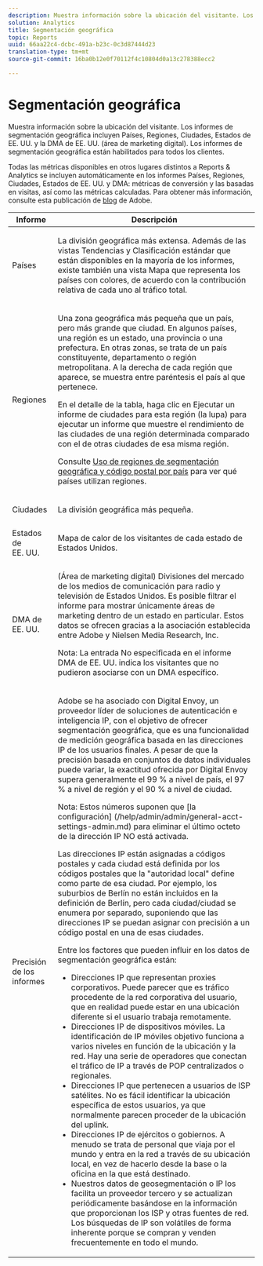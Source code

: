 ```yaml
---
description: Muestra información sobre la ubicación del visitante. Los informes de segmentación geográfica incluyen Países, Regiones, Ciudades, Estados de EE. UU. y la DMA de EE. UU. (área de marketing digital). Los informes de segmentación geográfica están habilitados para todos los clientes.
solution: Analytics
title: Segmentación geográfica
topic: Reports
uuid: 66aa22c4-dcbc-491a-b23c-0c3d87444d23
translation-type: tm+mt
source-git-commit: 16ba0b12e0f70112f4c10804d0a13c278388ecc2

---
```



# Segmentación geográfica

Muestra información sobre la ubicación del visitante. Los informes de segmentación geográfica incluyen Países, Regiones, Ciudades, Estados de EE. UU. y la DMA de EE. UU. (área de marketing digital). Los informes de segmentación geográfica están habilitados para todos los clientes.

Todas las métricas disponibles en otros lugares distintos a Reports &amp; Analytics se incluyen automáticamente en los informes Países, Regiones, Ciudades, Estados de EE. UU. y DMA: métricas de conversión y las basadas en visitas, así como las métricas calculadas. Para obtener más información, consulte esta publicación de [blog](https://blogs.adobe.com/digitalmarketing/analytics/introducing-new-metrics-in-geosegmentation-and-more/) de Adobe.

<table id="table_566CFFC82E1149D8BAFE6641627FCF1F"> 
 <thead> 
  <tr> 
   <th colname="col1" class="entry"> Informe </th> 
   <th colname="col2" class="entry"> Descripción </th> 
  </tr> 
 </thead>
 <tbody> 
  <tr> 
   <td colname="col1"> Países </td> 
   <td colname="col2"> <p> La división geográfica más extensa. Además de las vistas Tendencias y Clasificación estándar que están disponibles en la mayoría de los informes, existe también una vista Mapa que representa los países con colores, de acuerdo con la contribución relativa de cada uno al tráfico total. </p> </td> 
  </tr> 
  <tr> 
   <td colname="col1"> Regiones </td> 
   <td colname="col2"> <p> Una zona geográfica más pequeña que un país, pero más grande que ciudad. En algunos países, una región es un estado, una provincia o una prefectura. En otras zonas, se trata de un país constituyente, departamento o región metropolitana. A la derecha de cada región que aparece, se muestra entre paréntesis el país al que pertenece. </p> <p>En el detalle de la tabla, haga clic en Ejecutar un informe de ciudades para esta región (la lupa) para ejecutar un informe que muestre el rendimiento de las ciudades de una región determinada comparado con el de otras ciudades de esa misma región. </p> <p>Consulte <a href="/help/components/c-variables/dimensionslist/reports-geosegmentation-reference.md"  > Uso de regiones de segmentación geográfica y código postal por país</a> para ver qué países utilizan regiones. </p> </td> 
  </tr> 
  <tr> 
   <td colname="col1"> Ciudades </td> 
   <td colname="col2"> <p> La división geográfica más pequeña. </p> </td> 
  </tr> 
  <tr> 
   <td colname="col1"> Estados de EE. UU. </td> 
   <td colname="col2"> <p> Mapa de calor de los visitantes de cada estado de Estados Unidos. </p> </td> 
  </tr> 
  <tr> 
   <td colname="col1"> DMA de EE. UU. </td> 
   <td colname="col2"> <p> (Área de marketing digital) Divisiones del mercado de los medios de comunicación para radio y televisión de Estados Unidos. Es posible filtrar el informe para mostrar únicamente áreas de marketing dentro de un estado en particular. Estos datos se ofrecen gracias a la asociación establecida entre Adobe y Nielsen Media Research, Inc. </p> <p>Nota: La entrada No especificada en el informe DMA de EE. UU. indica los visitantes que no pudieron asociarse con un DMA específico. </p> </td> 
  </tr> 
  <tr> 
   <td colname="col1"> Precisión de los informes </td> 
   <td colname="col2"> <p>Adobe se ha asociado con Digital Envoy, un proveedor líder de soluciones de autenticación e inteligencia IP, con el objetivo de ofrecer segmentación geográfica, que es una funcionalidad de medición geográfica basada en las direcciones IP de los usuarios finales. A pesar de que la precisión basada en conjuntos de datos individuales puede variar, la exactitud ofrecida por Digital Envoy supera generalmente el 99 % a nivel de país, el 97 % a nivel de región y el 90 % a nivel de ciudad. </p> <p>Nota: Estos números suponen que [la configuración] (/help/admin/admin/general-acct-settings-admin.md) para eliminar el último octeto de la dirección IP NO está activada. </p> <p>Las direcciones IP están asignadas a códigos postales y cada ciudad está definida por los códigos postales que la "autoridad local" define como parte de esa ciudad. Por ejemplo, los suburbios de Berlín no están incluidos en la definición de Berlín, pero cada ciudad/ciudad se enumera por separado, suponiendo que las direcciones IP se puedan asignar con precisión a un código postal en una de esas ciudades. </p> <p>Entre los factores que pueden influir en los datos de segmentación geográfica están: </p> 
    <ul id="ul_1B05024AD5174232A8DB8145753FB09B"> 
     <li id="li_C3A21E7C1186490EB9A236634DB45E7F">Direcciones IP que representan proxies corporativos. Puede parecer que es tráfico procedente de la red corporativa del usuario, que en realidad puede estar en una ubicación diferente si el usuario trabaja remotamente. </li> 
     <li id="li_56FC36B3598C420F9246D4E8772822A7">Direcciones IP de dispositivos móviles. La identificación de IP móviles objetivo funciona a varios niveles en función de la ubicación y la red. Hay una serie de operadores que conectan el tráfico de IP a través de POP centralizados o regionales. </li> 
     <li id="li_C1EED854AE584489BCBC2A7AA20B8EF1">Direcciones IP que pertenecen a usuarios de ISP satélites. No es fácil identificar la ubicación específica de estos usuarios, ya que normalmente parecen proceder de la ubicación del uplink. </li> 
     <li id="li_A735756F39554DF19E05D251CA614F02">Direcciones IP de ejércitos o gobiernos. A menudo se trata de personal que viaja por el mundo y entra en la red a través de su ubicación local, en vez de hacerlo desde la base o la oficina en la que está destinado. </li> 
     <li id="li_ACFF1B8094684173B8325A44304CA32B">Nuestros datos de geosegmentación o IP los facilita un proveedor tercero y se actualizan periódicamente basándose en la información que proporcionan los ISP y otras fuentes de red. Los búsquedas de IP son volátiles de forma inherente porque se compran y venden frecuentemente en todo el mundo. </li> 
    </ul> </td> 
  </tr> 
 </tbody> 
</table>

